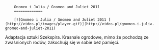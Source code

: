 
        Gnomeo i Julia / Gnomeo and Juliet 2011 
        =============
        
        [![Gnomeo i Julia / Gnomeo and Juliet 2011 ](http://vidos.pl/images/player.gif)](http://vidos.pl/gnomeo-i-julia-gnomeo-and-juliet-2011)
        
        
 Adaptacja sztuki Szekspira. Krasnale ogrodowe, mimo że pochodzą ze zwaśnionych rodów, zakochują się w sobie bez pamięci.
    